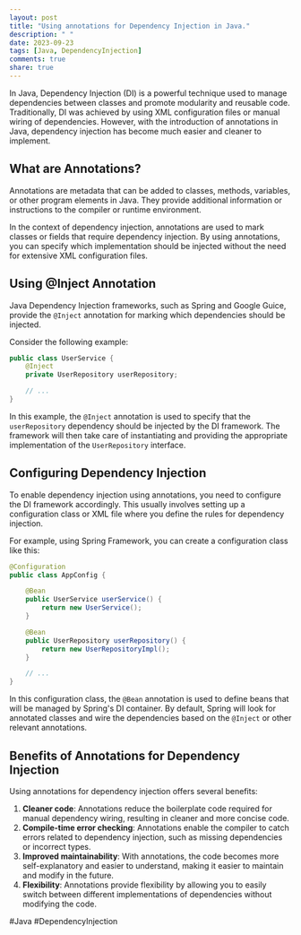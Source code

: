 ```yaml
---
layout: post
title: "Using annotations for Dependency Injection in Java."
description: " "
date: 2023-09-23
tags: [Java, DependencyInjection]
comments: true
share: true
---
```


In Java, Dependency Injection (DI) is a powerful technique used to manage dependencies between classes and promote modularity and reusable code. Traditionally, DI was achieved by using XML configuration files or manual wiring of dependencies. However, with the introduction of annotations in Java, dependency injection has become much easier and cleaner to implement.

## What are Annotations?

Annotations are metadata that can be added to classes, methods, variables, or other program elements in Java. They provide additional information or instructions to the compiler or runtime environment. 

In the context of dependency injection, annotations are used to mark classes or fields that require dependency injection. By using annotations, you can specify which implementation should be injected without the need for extensive XML configuration files.

## Using @Inject Annotation

Java Dependency Injection frameworks, such as Spring and Google Guice, provide the `@Inject` annotation for marking which dependencies should be injected. 

Consider the following example:

```java
public class UserService {
    @Inject
    private UserRepository userRepository;

    // ...
}
```

In this example, the `@Inject` annotation is used to specify that the `userRepository` dependency should be injected by the DI framework. The framework will then take care of instantiating and providing the appropriate implementation of the `UserRepository` interface.

## Configuring Dependency Injection

To enable dependency injection using annotations, you need to configure the DI framework accordingly. This usually involves setting up a configuration class or XML file where you define the rules for dependency injection.

For example, using Spring Framework, you can create a configuration class like this:

```java
@Configuration
public class AppConfig {

    @Bean
    public UserService userService() {
        return new UserService();
    }

    @Bean
    public UserRepository userRepository() {
        return new UserRepositoryImpl();
    }

    // ...
}
```

In this configuration class, the `@Bean` annotation is used to define beans that will be managed by Spring's DI container. By default, Spring will look for annotated classes and wire the dependencies based on the `@Inject` or other relevant annotations.

## Benefits of Annotations for Dependency Injection

Using annotations for dependency injection offers several benefits:

1. **Cleaner code**: Annotations reduce the boilerplate code required for manual dependency wiring, resulting in cleaner and more concise code.
2. **Compile-time error checking**: Annotations enable the compiler to catch errors related to dependency injection, such as missing dependencies or incorrect types.
3. **Improved maintainability**: With annotations, the code becomes more self-explanatory and easier to understand, making it easier to maintain and modify in the future.
4. **Flexibility**: Annotations provide flexibility by allowing you to easily switch between different implementations of dependencies without modifying the code.

#Java #DependencyInjection